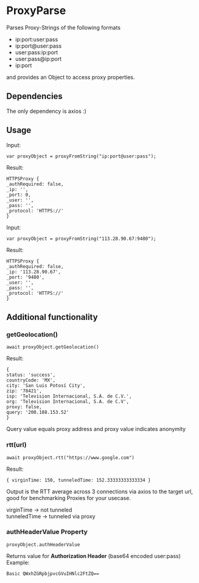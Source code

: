 # ProxyParse



Parses Proxy-Strings of the following formats

- ip:port:user:pass
- ip:port@user:pass
- user:pass:ip:port
- user:pass@ip:port
- ip:port

and provides an Object to access proxy properties.

## Dependencies



The only dependency is axios :)

## Usage


Input:

    var proxyObject = proxyFromString("ip:port@user:pass");
    
Result:

    HTTPSProxy {
    _authRequired: false,
    _ip: '',
    _port: 0,
    _user: '',
    _pass: '',
    _protocol: 'HTTPS://'
    }

Input:

    var proxyObject = proxyFromString("113.28.90.67:9480");

Result:

    HTTPSProxy {
    _authRequired: false,
    _ip: '113.28.90.67',
    _port: '9480',
    _user: '',
    _pass: '',
    _protocol: 'HTTPS://'
    }

## Additional functionality



### getGeolocation()

    await proxyObject.getGeolocation()

Result:

    {
    status: 'success',
    countryCode: 'MX',
    city: 'San Luis Potosí City',
    zip: '78421',
    isp: 'Television Internacional, S.A. de C.V.',
    org: 'Television Internacional, S.A. de C.V',
    proxy: false,
    query: '200.188.153.52'
    }

Query value equals proxy address and proxy value indicates anonymity

### rtt(url)

    await proxyObject.rtt("https://www.google.com")

Result:

    { virginTime: 150, tunneledTime: 152.33333333333334 }

Output is the RTT average across 3 connections via axios to the target url, good for benchmarking Proxies for your usecase.

virginTime -> not tunneled  
tunneledTime -> tunneled via proxy

### authHeaderValue Property

    proxyObject.authHeaderValue

Returns value for **Authorization Header** (base64 encoded user:pass)  
Example:

    Basic QWxhZGRpbjpvcGVuIHNlc2FtZQ==

